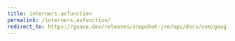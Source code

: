 ```yaml
---
title: interners.asfunction
permalink: /interners.asfunction/
redirect_to: https://guava.dev/releases/snapshot-jre/api/docs/com/google/common/collect/Interners.html#asFunction-com.google.common.collect.Interner-
---
```

